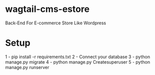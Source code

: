 # wagtail-cms-estore
Back-End For E-commerce Store Like Wordpress 
# Setup
1 - pip install -r requirements.txt
2 - Connect your database 
3 - python manage.py migrate
4 - python manage.py Createsuperuser
5 - python manage.py runserver
